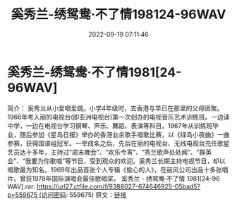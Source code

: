 ﻿---
title: 奚秀兰-绣鸳鸯·不了情198124-96WAV
date: 2022-09-19 07:11:46
categories: WAV车载音乐、镜像
tags: 华语中文
---
# 奚秀兰-绣鸳鸯·不了情1981[24-96WAV]

简介：
奚秀兰从小爱唱爱跳。小学4年级时，去香港与早已在那里的父母团聚。1966年考入丽的电视台(即亚洲电视台)第一次创办的电视音乐艺术训练班。一边读中学，一边在电视台学习钢琴、声乐、舞蹈、表演等科目。1967年从训练班毕业，随后参加《星岛日报》举办的香港业余歌手唱歌比赛，以《绿岛小夜曲》一曲参赛，获得国语组冠军。一举成名之后，先后在丽的电视台、无线电视台充任歌星艺员达十多年，主持过“周末晚会”、“欢乐今宵”、“秀兰歌声处处闻”、“群英会”、“我要为你歌唱”等节目，受到观众的欢迎。奚秀兰长期主持电视节目，却以唱歌最为知名，1969年出品首张个人专辑《偷心的人》，在丽风公司出品十多张唱片。曾获1978年国际演唱会最佳歌唱奖。
奚秀兰 - 绣鸳鸯·不了情 1981[24-96
WAV].rar: https://url27.ctfile.com/f/9388027-674646925-05bad5?p=559675 (访问密码:
559675)
原文：[链接](https://blog.sina.com.cn/s/blog_1647c7e7601030zhf.html)